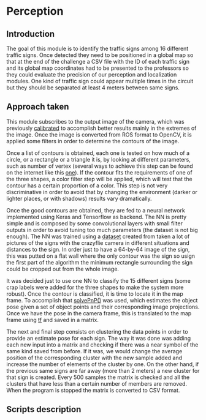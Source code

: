 # Perception
## Introduction
The goal of this module is to identify the traffic signs among 16 different traffic signs. Once detected they need to be positioned in a global map so that at the end of the challenge a CSV file with the ID of each traffic sign and its global map coordinates had to be presented to the professors so they could evaluate the precision of our perception and localization modules. One kind of traffic sign could appear multiple times in the circuit but they should be separated at least 4 meters between same signs.
## Approach taken
This module subscribes to the output image of the camera, which was previously <a href="http://wiki.ros.org/camera_calibration">calibrated</a> to accomplish better results mainly in the extremes of the image. Once the image is converted from ROS format to OpenCV, it is applied some filters in order to determine the contours of the image.

Once a list of contours is obtained, each one is tested on how much of a circle, or a rectangle or a triangle it is, by looking at different parameters, such as number of vertex (several ways to achieve this step can be found on the internet like this <a href="https://www.pyimagesearch.com/2016/02/08/opencv-shape-detection/">one</a>). If the contour fits the requirements of one of the three shapes, a color filter step will be applied, which will test that the contour has a certain proportion of a color. This step is not very discriminative in order to avoid that by changing the environment (darker or lighter places, or with shadows) results vary dramatically.

Once the good contours are obtained, they are fed to a neural network implemented using Keras and Tensorflow as backend. The NN is pretty simple and is composed by some convolutional layers with small filter outputs in order to avoid tuning too much parameters (the dataset is not big enough). The NN was trained using a [dataset](dataset) created from taken a lot of pictures of the signs with the crazyflie camera in different situations and distances to the sign. In order just to have a 64-by-64 image of the sign, this was putted on a flat wall where the only contour was the sign so usign the first part of the algorithm the minimum rectangle surrounding the sign could be cropped out from the whole image.

It was decided just to use one NN to classify the 15 different signs (some crap labels were added for the three shapes to make the system more robust).
Once the contour is classified, it is time to locate it in the map frame. To accomplish that <a href="https://docs.opencv.org/2.4/modules/calib3d/doc/camera_calibration_and_3d_reconstruction.html">solvePnP()</a> was used, which estimates the object pose given a set of object points and their corresponding image projections. Once we have the pose in the camera frame, this is translated to the map frame using <a href="http://wiki.ros.org/tf">tf</a> and saved in a matrix.

The next and final step consists on clustering the data points in order to provide an estimate pose for each sign. The way it was done was adding each new input into a matrix and checking if there was a near symbol of the same kind saved from before. If it was, we would change the average position of the corresponding cluster with the new sample added and increase the number of elements of the cluster by one. On the other hand, if the previous same signs are far away (more than 2 meters) a new cluster for that sign is created. Every 500 samples the matrix is checked and all the clusters that have less than a certain number of members are removed.
When the program is stopped the matrix is converted to CSV format.

## Scripts description

